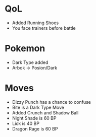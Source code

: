 # QoL
- Added Running Shoes
- You face trainers before battle

# Pokemon
- Dark Type added
- Arbok -> Posion/Dark

# Moves
- Dizzy Punch has a chance to confuse
- Bite is a Dark Type Move
- Added Crunch and Shadow Ball
- Night Shade is 60 BP
- Lick is 40 BP
- Dragon Rage is 60 BP